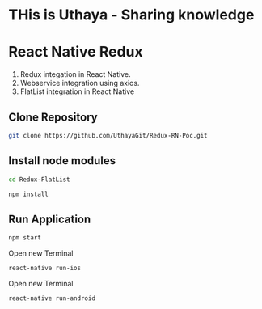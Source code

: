 # THis is Uthaya - Sharing knowledge
# React Native Redux
1. Redux integation in React Native.
2. Webservice integration using axios.
3. FlatList integration in React Native 


## Clone Repository

```bash
git clone https://github.com/UthayaGit/Redux-RN-Poc.git
```

## Install node modules

```bash
cd Redux-FlatList
```
```bash
npm install
```

## Run Application

```bash
npm start
```
Open new Terminal
```bash
react-native run-ios
``` 
Open new Terminal
```bash
react-native run-android
``` 